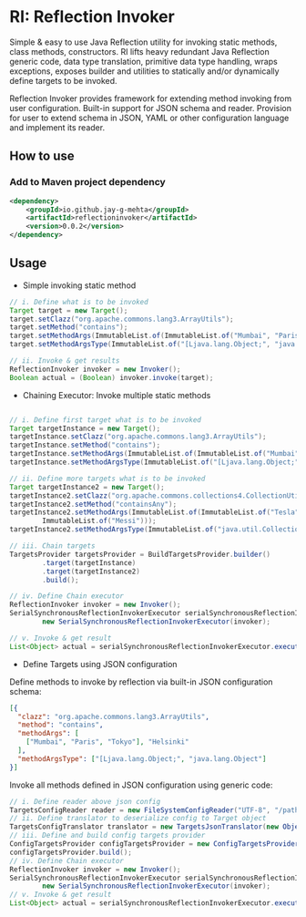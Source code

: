 # RI: Reflection Invoker

Simple & easy to use Java Reflection utility for invoking static methods, class methods, constructors.
 RI lifts heavy redundant Java Reflection generic code, data type translation, primitive data type handling, wraps 
 exceptions, exposes builder and utilities to statically and/or dynamically define targets to be invoked.

Reflection Invoker provides framework for extending method invoking from user configuration. Built-in support for JSON
schema and reader. Provision for user to extend schema in JSON, YAML or other configuration language and implement its
 reader.

## How to use 
### Add to Maven project dependency
```xml
<dependency>
    <groupId>io.github.jay-g-mehta</groupId>
    <artifactId>reflectioninvoker</artifactId>
    <version>0.0.2</version>
</dependency>
```

## Usage

- Simple invoking static method
```java
// i. Define what is to be invoked
Target target = new Target();
target.setClazz("org.apache.commons.lang3.ArrayUtils");
target.setMethod("contains");
target.setMethodArgs(ImmutableList.of(ImmutableList.of("Mumbai", "Paris", "Tokyo"), "Helsinki"));
target.setMethodArgsType(ImmutableList.of("[Ljava.lang.Object;", "java.lang.Object"));

// ii. Invoke & get results
ReflectionInvoker invoker = new Invoker();
Boolean actual = (Boolean) invoker.invoke(target);
```

- Chaining Executor: Invoke multiple static methods

```java

// i. Define first target what is to be invoked
Target targetInstance = new Target();
targetInstance.setClazz("org.apache.commons.lang3.ArrayUtils");
targetInstance.setMethod("contains");
targetInstance.setMethodArgs(ImmutableList.of(ImmutableList.of("Mumbai", "Paris", "Tokyo"), "Helsinki"));
targetInstance.setMethodArgsType(ImmutableList.of("[Ljava.lang.Object;", "java.lang.Object"));

// ii. Define more targets what is to be invoked
Target targetInstance2 = new Target();
targetInstance2.setClazz("org.apache.commons.collections4.CollectionUtils");
targetInstance2.setMethod("containsAny");
targetInstance2.setMethodArgs(ImmutableList.of(ImmutableList.of("Tesla", "Einstein", "Homi Bhabha"),
        ImmutableList.of("Messi")));
targetInstance2.setMethodArgsType(ImmutableList.of("java.util.Collection", "java.util.Collection"));

// iii. Chain targets
TargetsProvider targetsProvider = BuildTargetsProvider.builder()
        .target(targetInstance)
        .target(targetInstance2)
        .build();

// iv. Define Chain executor
ReflectionInvoker invoker = new Invoker();
SerialSynchronousReflectionInvokerExecutor serialSynchronousReflectionInvokerExecutor =
        new SerialSynchronousReflectionInvokerExecutor(invoker);

// v. Invoke & get result
List<Object> actual = serialSynchronousReflectionInvokerExecutor.execute(targetsProvider);
```

- Define Targets using JSON configuration

Define methods to invoke by reflection via built-in JSON configuration schema:
```json
[{
  "clazz": "org.apache.commons.lang3.ArrayUtils",
  "method": "contains",
  "methodArgs": [
    ["Mumbai", "Paris", "Tokyo"], "Helsinki"
  ],
  "methodArgsType": ["[Ljava.lang.Object;", "java.lang.Object"]
}]
```
Invoke all methods defined in JSON configuration using generic code:
```java
// i. Define reader above json config
TargetsConfigReader reader = new FileSystemConfigReader("UTF-8", "/path/to/config.json");
// ii. Define translator to deserialize config to Target object
TargetsConfigTranslator translator = new TargetsJsonTranslator(new ObjectMapper());
// iii. Define and build config targets provider
ConfigTargetsProvider configTargetsProvider = new ConfigTargetsProvider(reader, translator);
configTargetsProvider.build();
// iv. Define Chain executor
ReflectionInvoker invoker = new Invoker();
SerialSynchronousReflectionInvokerExecutor serialSynchronousReflectionInvokerExecutor =
        new SerialSynchronousReflectionInvokerExecutor(invoker);
// v. Invoke & get result
List<Object> actual = serialSynchronousReflectionInvokerExecutor.execute(configTargetsProvider);
```